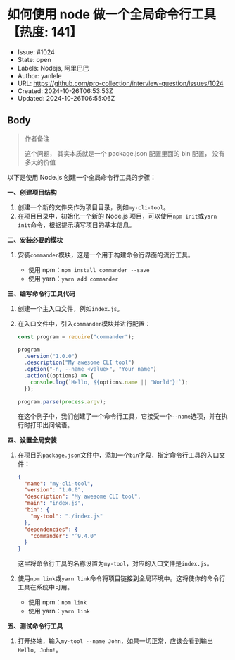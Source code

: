 # 如何使用 node 做一个全局命令行工具【热度: 141】

- Issue: #1024
- State: open
- Labels: Nodejs, 阿里巴巴
- Author: yanlele
- URL: https://github.com/pro-collection/interview-question/issues/1024
- Created: 2024-10-26T06:53:53Z
- Updated: 2024-10-26T06:55:06Z

## Body

> 作者备注
>
> 这个问题， 其实本质就是一个 package.json 配置里面的 bin 配置， 没有多大的价值

以下是使用 Node.js 创建一个全局命令行工具的步骤：

**一、创建项目结构**

1. 创建一个新的文件夹作为项目目录，例如`my-cli-tool`。
2. 在项目目录中，初始化一个新的 Node.js 项目，可以使用`npm init`或`yarn init`命令，根据提示填写项目的基本信息。

**二、安装必要的模块**

1. 安装`commander`模块，这是一个用于构建命令行界面的流行工具。

   - 使用 npm：`npm install commander --save`
   - 使用 yarn：`yarn add commander`

**三、编写命令行工具代码**

1. 创建一个主入口文件，例如`index.js`。
2. 在入口文件中，引入`commander`模块并进行配置：

   ```javascript
   const program = require("commander");

   program
     .version("1.0.0")
     .description("My awesome CLI tool")
     .option("-n, --name <value>", "Your name")
     .action((options) => {
       console.log(`Hello, ${options.name || "World"}!`);
     });

   program.parse(process.argv);
   ```

   在这个例子中，我们创建了一个命令行工具，它接受一个`--name`选项，并在执行时打印出问候语。

**四、设置全局安装**

1. 在项目的`package.json`文件中，添加一个`bin`字段，指定命令行工具的入口文件：

   ```json
   {
     "name": "my-cli-tool",
     "version": "1.0.0",
     "description": "My awesome CLI tool",
     "main": "index.js",
     "bin": {
       "my-tool": "./index.js"
     },
     "dependencies": {
       "commander": "^9.4.0"
     }
   }
   ```

   这里将命令行工具的名称设置为`my-tool`，对应的入口文件是`index.js`。

2. 使用`npm link`或`yarn link`命令将项目链接到全局环境中。这将使你的命令行工具在系统中可用。

   - 使用 npm：`npm link`
   - 使用 yarn：`yarn link`

**五、测试命令行工具**

1. 打开终端，输入`my-tool --name John`，如果一切正常，应该会看到输出`Hello, John!`。

